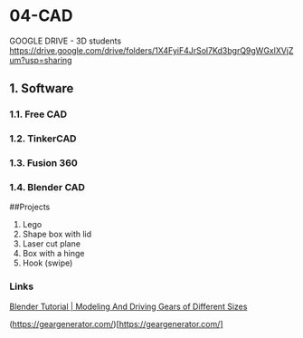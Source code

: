 # 04-CAD

GOOGLE DRIVE - 3D students https://drive.google.com/drive/folders/1X4FyiF4JrSol7Kd3bgrQ9gWGxlXVjZum?usp=sharing

## 1. Software
### 1.1. Free CAD
### 1.2. TinkerCAD
### 1.3. Fusion 360
### 1.4. Blender CAD

##Projects
1. Lego
2. Shape box with lid
3. Laser cut plane
4. Box with a hinge
5. Hook (swipe)

### Links
[Blender Tutorial | Modeling And Driving Gears of Different Sizes](https://youtu.be/qrjXJnUfyGk)

(https://geargenerator.com/)[https://geargenerator.com/]
